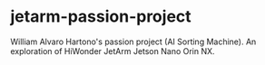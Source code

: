 # jetarm-passion-project
William Alvaro Hartono's passion project (AI Sorting Machine). An exploration of HiWonder JetArm Jetson Nano Orin NX.
